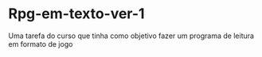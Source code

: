 # Rpg-em-texto-ver-1
Uma tarefa do curso que tinha como objetivo fazer um programa de leitura em formato de jogo
